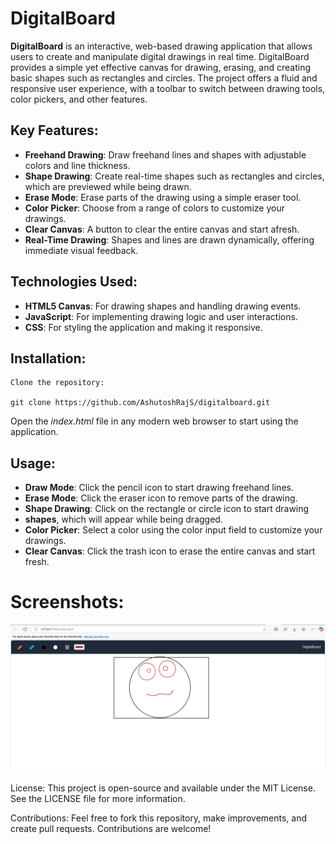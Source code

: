 # DigitalBoard

**DigitalBoard** is an interactive, web-based drawing application that allows users to create and manipulate digital drawings in real time. DigitalBoard provides a simple yet effective canvas for drawing, erasing, and creating basic shapes such as rectangles and circles. The project offers a fluid and responsive user experience, with a toolbar to switch between drawing tools, color pickers, and other features.

## Key Features:

- **Freehand Drawing**: Draw freehand lines and shapes with adjustable colors and line thickness.
- **Shape Drawing**: Create real-time shapes such as rectangles and circles, which are previewed while being drawn.
- **Erase Mode**: Erase parts of the drawing using a simple eraser tool.
- **Color Picker**: Choose from a range of colors to customize your drawings.
- **Clear Canvas**: A button to clear the entire canvas and start afresh.
- **Real-Time Drawing**: Shapes and lines are drawn dynamically, offering immediate visual feedback.

## Technologies Used:

- **HTML5 Canvas**: For drawing shapes and handling drawing events.
- **JavaScript**: For implementing drawing logic and user interactions.
- **CSS**: For styling the application and making it responsive.

## Installation:
	Clone the repository:
   
   	git clone https://github.com/AshutoshRajS/digitalboard.git

Open the *index.html* file in any modern web browser to start using the application.

## Usage:

- **Draw Mode**: Click the pencil icon to start drawing freehand lines.
- **Erase Mode**: Click the eraser icon to remove parts of the drawing.
- **Shape Drawing**: Click on the rectangle or circle icon to start drawing 
- **shapes**, which will appear while being dragged.
- **Color Picker**: Select a color using the color input field to customize your drawings.
- **Clear Canvas**: Click the trash icon to erase the entire canvas and start fresh.


# Screenshots:
![alt text](image-1.png)


License:
This project is open-source and available under the MIT License. See the LICENSE file for more information.

Contributions:
Feel free to fork this repository, make improvements, and create pull requests. Contributions are welcome!
